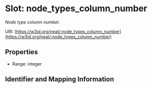 # Slot: node_types_column_number
_Node type column number._


URI: [https://w3id.org/neat/:node_types_column_number](https://w3id.org/neat/:node_types_column_number)



<!-- no inheritance hierarchy -->


## Properties

 * Range: integer



## Identifier and Mapping Information





